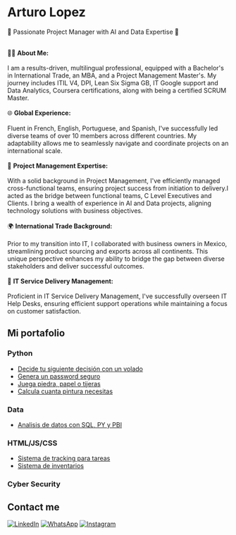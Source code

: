 <h1>Arturo Lopez</h1>
<!--<p>
  🚀 Strategic Project Management Consultant | AI and Data Expert 🚀<br><br>

  👨‍💼 About Me:<br><br>
  Welcome to the intersection of innovation and efficiency! I am a dynamic Project Management consultant, 30 years old, armed with a robust background in International Trade (Bachelor's), an MBA, and a Project Management Master's. My toolkit includes ITIL V4, DPI, Google, and Coursera certifications, complemented by SCRUM Master expertise.
  <br><br>
  🌐 Global Navigator:<br><br>
  Fluent in French, English, Portuguese, and Spanish, I orchestrate success on a global stage. My talent lies in leading cross-functional teams spanning diverse cultures, ensuring your projects not only meet but exceed expectations.
  <br><br>
  💡 Project Management Maestro:<br><br>
  Embark on a transformative journey with me as your guide. Specializing in AI and Data projects, I craft strategic solutions that seamlessly align with your business objectives. From initiation to delivery, your success is my commitment.
  <br><br>
  🌍 International Trade Insight:<br><br>
  Before venturing into IT, I pioneered collaborations with Mexican farmers, navigating the complexities of international trade. This unique perspective enriches my consultancy, bringing a holistic approach to your projects that transcends borders.
  <br><br>
  🔧 IT Service Delivery Excellence:<br><br>
  Elevate your IT support operations with my proficiency in Service Delivery Management. As a seasoned overseer of IT Help Desks, I guarantee streamlined processes and unwavering customer satisfaction.
  <br><br>
  🌟 Why Partner With Me?<br><br>
  In the realm of AI and Data, success demands more than expertise; it requires a visionary leader. Let's collaborate to transform your challenges into opportunities. Your project's success story starts here.
  <br><br>
  📈 Ready for a Consultation:<br><br>
  Explore the limitless possibilities of strategic project management. Connect with me, and let's pave the way for your organization's triumph in the ever-evolving landscape of AI and Data.
</p>
-->
<p>
  🚀 Passionate Project Manager with AI and Data Expertise 🚀<br><br>

👨‍💼 <b>About Me:</b><br><br>
I am a results-driven, multilingual professional, equipped with a Bachelor's in International Trade, an MBA, and a Project Management Master's. My journey includes ITIL V4, DPI, Lean Six Sigma GB, IT Google support and Data Analytics, Coursera certifications, along with being a certified SCRUM Master.
<br><br>
🌐 <b>Global Experience:</b><br><br>
Fluent in French, English, Portuguese, and Spanish, I've successfully led diverse teams of over 10 members across different countries. My adaptability allows me to seamlessly navigate and coordinate projects on an international scale.
<br><br>
💼 <b>Project Management Expertise:</b><br><br>
With a solid background in Project Management, I've efficiently managed cross-functional teams, ensuring project success from initiation to delivery.I acted as the bridge between functional teams, C Level Executives and Clients. I bring a wealth of experience in AI and Data projects, aligning technology solutions with business objectives.
<br><br>
🌍 <b>International Trade Background:</b><br><br>
Prior to my transition into IT, I collaborated with business owners in Mexico, streamlining product sourcing and exports across all continents. This unique perspective enhances my ability to bridge the gap between diverse stakeholders and deliver successful outcomes.
<br><br>
🔧 <b>IT Service Delivery Management:</b><br><br>
Proficient in IT Service Delivery Management, I've successfully overseen IT Help Desks, ensuring efficient support operations while maintaining a focus on customer satisfaction.
</p>

<h2>Mi portafolio</h2>

<h3>Python</h3>
<p>
  <ul>
  <li><a href="https://github.com/ArturoLoH/volado">Decide tu siguiente decisión con un volado</a></li>
  <li><a href="https://github.com/ArturoLoH/Generador-de-password">Genera un password seguro</a></li>
  <li><a href="https://github.com/ArturoLoH/piedra-papel-o-tijeras">Juega piedra, papel o tijeras</a></li>
  <li><a href="https://github.com/ArturoLoH/calculador-de-botes-de-pintura">Calcula cuanta pintura necesitas</a></li>
  </ul>
</p>
<h3>Data</h3>
<ul>
  <li><a href="https://github.com/ArturoLoH/AnalisisDeDatosSQLPYPBI">Analisis de datos con SQL, PY y PBI</a></li>
</ul>
<h3>HTML/JS/CSS</h3>
<ul>
  <li><a href="https://github.com/ArturoLoH/Tracking-">Sistema de tracking para tareas</a></li>
  <li><a href="https://github.com/ArturoLoH/Inventarios">Sistema de inventarios</a></li>
</ul>
<H3>Cyber Security</H3>
<h2>Contact me</h2>
<p align="left">
  <a href="https://www.linkedin.com/in/arturolopezmx/" title="LinkedIn">
  <img src="https://img.shields.io/badge/-Linkedin-0e76a8?style=flat-square&logo=Linkedin&logoColor=white&link=LINK-DO-SEU-LINKEDIN" alt="LinkedIn"/></a>
  <a href="https://wa.me/525568814155" title="WhatsApp">
  <img src="https://img.shields.io/badge/-WhatsApp-25d366?style=flat-square&labelColor=25d366&logo=whatsapp&logoColor=white&link=API-DO-SEU-WHATSAPP" alt="WhatsApp"/></a>
  <a href="https://www.instagram.com/artloh/" title="Instagram">
  <img src="https://img.shields.io/badge/-Instagram-DF0174?style=flat-square&labelColor=DF0174&logo=instagram&logoColor=white&link=LINK-DO-SEU-INSTAGRAM" alt="Instagram"/></a>
</p>

